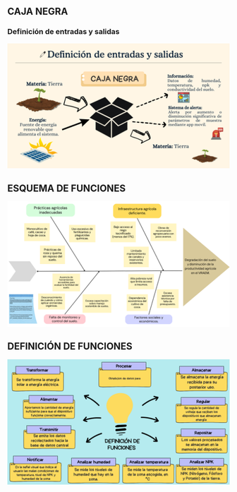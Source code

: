 ## CAJA NEGRA
### Definición de entradas y salidas
![Caja Negra](../IMAGENES/1.png)

## ESQUEMA DE FUNCIONES
![Caja Negra](../IMAGENES/2.png)

## DEFINICIÓN DE FUNCIONES
![Caja Negra](../IMAGENES/3.png)

